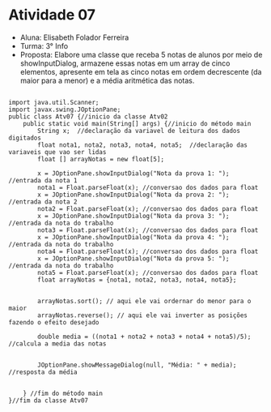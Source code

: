 # Atividade 07
* Aluna: Elisabeth Folador Ferreira
* Turma: 3° Info 
* Proposta: Elabore uma classe que receba 5 notas de alunos por meio de showInputDialog, 
armazene essas notas em um array de cinco elementos, apresente em tela as cinco notas 
em ordem decrescente (da maior para a menor) e a média aritmética das notas.

```

import java.util.Scanner;
import javax.swing.JOptionPane;
public class Atv07 {//inicio da classe Atv02
    public static void main(String[] args) {//inicio do método main 
        String x;  //declaração da variavel de leitura dos dados digitados
        float nota1, nota2, nota3, nota4, nota5;  //declaração das variaveis que vao ser lidas
        float [] arrayNotas = new float[5]; 

        x = JOptionPane.showInputDialog("Nota da prova 1: "); //entrada da nota 1
        nota1 = Float.parseFloat(x); //conversao dos dados para float
        x = JOptionPane.showInputDialog("Nota da prova 2: "); //entrada da nota 2
        nota2 = Float.parseFloat(x); //conversao dos dados para float
        x = JOptionPane.showInputDialog("Nota da prova 3: "); //entrada da nota do trabalho
        nota3 = Float.parseFloat(x); //conversao dos dados para float
        x = JOptionPane.showInputDialog("Nota da prova 4: "); //entrada da nota do trabalho
        nota4 = Float.parseFloat(x); //conversao dos dados para float
        x = JOptionPane.showInputDialog("Nota da prova 5: "); //entrada da nota do trabalho
        nota5 = Float.parseFloat(x); //conversao dos dados para float
        float arrayNotas = {nota1, nota2, nota3, nota4, nota5};
        

        arrayNotas.sort(); // aqui ele vai ordernar do menor para o maior
        arrayNotas.reverse(); // aqui ele vai inverter as posições fazendo o efeito desejado

        double media = ((nota1 + nota2 + nota3 + nota4 + nota5)/5); //calcula a media das notas


        JOptionPane.showMessageDialog(null, "Média: " + media); //resposta da média 


    } //fim do método main
}//fim da classe Atv07

